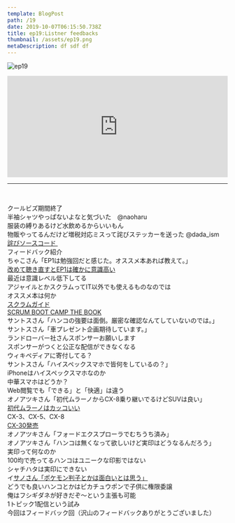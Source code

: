 ```yaml
---  
template: BlogPost  
path: /19
date: 2019-10-07T06:15:50.738Z  
title: ep19:Listner feedbacks
thumbnail: /assets/ep19.png
metaDescription: df sdf df  
---  
```

![ep19](/assets/ep19.png)  
<iframe src="https://open.spotify.com/embed/episode/3RBKSMi5hFanJvHkUKdhq1" width="100%" height="232" frameBorder="0" allowfullscreen="" allow="autoplay; clipboard-write; encrypted-media; fullscreen; picture-in-picture"></iframe>

***


</br>
<p>クールビズ期間終了<br>半袖シャツやっぱないよなと気づいた　@naoharu<br>服装の縛りあるけど水飲めるからいいもん<br>物販やってるんだけど増税対応ミスって詫びステッカーを送った&nbsp;@dada_ism<br><a rel="noreferrer noopener" aria-label="詫びソースコード&nbsp; (新しいタブで開く)" href="https://nlab.itmedia.co.jp/nl/articles/1711/16/news121.html" target="_blank">詫びソースコード&nbsp;</a><br>フィードバック紹介<br>ちゃこさん「EP1は勉強回だと感じた。オススメ本あれば教えて。」<br><a rel="noreferrer noopener" aria-label="改めて聴き直すとEP1は確かに意識高い (新しいタブで開く)" href="https://jamming.fm/ep1/" target="_blank">改めて聴き直すとEP1は確かに意識高い</a><br>最近は意識レベル低下してる<br>アジャイルとかスクラムってIT以外でも使えるものなのでは<br>オススメ本は何か<br><a rel="noreferrer noopener" aria-label=" (新しいタブで開く)" href="http:// https://www.scrumguides.org/docs/scrumguide/v2017/2017-Scrum-Guide-Japanese.pdf" target="_blank">スクラムガイド</a><br><a href="https://amzn.to/3pOL9vO" target="_blank" rel="noreferrer noopener" aria-label="SCRUM BOOT CAMP THE BOOK (新しいタブで開く)">SCRUM BOOT CAMP THE BOOK</a><br>サントスさん「ハンコの強要は面倒。厳密な確認なんてしていないのでは。」<br>サントスさん「車プレゼント企画期待しています。」<br>ランドローバー社さんスポンサーお願いします<br>スポンサーがつくと公正な配信ができなくなる<br>ウィキペディアに寄付してる？<br>サントスさん「ハイスペックスマホで皆何をしているの？」<br>iPhoneはハイスペックスマホなのか<br>中華スマホはどうか？<br>Web閲覧でも「できる」と「快適」は違う<br>オノアツキさん「初代ムラーノからCX-8乗り継いでるけどSUVは良い」<br><a rel="noreferrer noopener" aria-label="初代ムラーノはカッコいい (新しいタブで開く)" href="https://ja.wikipedia.org/wiki/%E6%97%A5%E7%94%A3%E3%83%BB%E3%83%A0%E3%83%A9%E3%83%BC%E3%83%8E" target="_blank">初代ムラーノはカッコいい</a><br>CX-3、CX-5、CX-8<br><a rel="noreferrer noopener" aria-label="CX-30発売 (新しいタブで開く)" href="https://www.mazda.co.jp/cars/cx-30/" target="_blank">CX-30発売</a><br>オノアツキさん「フォードエクスプローラでむちうち済み」<br>オノアツキさん「ハンコは無くなって欲しいけど実印はどうなるんだろう」<br>実印って何なのか<br>100均で売ってるハンコはユニークな印影ではない<br>シャチハタは実印にできない<br>イ<a rel="noreferrer noopener" aria-label="サノさん「ポケモン判子とかは面白いとは思う」 (新しいタブで開く)" href="https://www.rakuten.ne.jp/gold/hankos/pokemon/kanto/" target="_blank">サノさん「ポケモン判子とかは面白いとは思う」</a><br>どうでも良いハンコとかはピカチュウポンで子供に権限委譲<br>俺はフシギダネが好きだぞ〜という主張も可能<br>1トピック1配信という試み<br>今回はフィードバック回（沢山のフィードバックありがとうございました）</p>